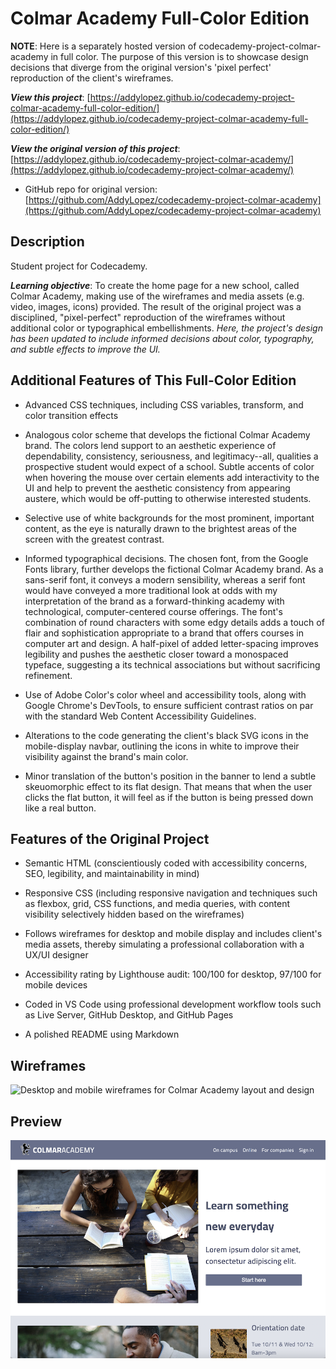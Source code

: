 # Colmar Academy Full-Color Edition

**NOTE**: Here is a separately hosted version of codecademy-project-colmar-academy in full color. The purpose of this version is to showcase design decisions that diverge from the original version's 'pixel perfect' reproduction of the client's wireframes.

**_View this project_**: [https://addylopez.github.io/codecademy-project-colmar-academy-full-color-edition/](https://addylopez.github.io/codecademy-project-colmar-academy-full-color-edition/)

**_View the original version of this project_**: [https://addylopez.github.io/codecademy-project-colmar-academy/](https://addylopez.github.io/codecademy-project-colmar-academy/)

- GitHub repo for original version: [https://github.com/AddyLopez/codecademy-project-colmar-academy](https://github.com/AddyLopez/codecademy-project-colmar-academy)

## Description

Student project for Codecademy.

**_Learning objective_**: To create the home page for a new school, called Colmar Academy, making use of the wireframes and media assets (e.g. video, images, icons) provided. The result of the original project was a disciplined, "pixel-perfect" reproduction of the wireframes without additional color or typographical embellishments. _Here, the project's design has been updated to include informed decisions about color, typography, and subtle effects to improve the UI._

## Additional Features of This Full-Color Edition

- Advanced CSS techniques, including CSS variables, transform, and color transition effects

- Analogous color scheme that develops the fictional Colmar Academy brand. The colors lend support to an aesthetic experience of dependability, consistency, seriousness, and legitimacy--all, qualities a prospective student would expect of a school. Subtle accents of color when hovering the mouse over certain elements add interactivity to the UI and help to prevent the aesthetic consistency from appearing austere, which would be off-putting to otherwise interested students.

- Selective use of white backgrounds for the most prominent, important content, as the eye is naturally drawn to the brightest areas of the screen with the greatest contrast.

- Informed typographical decisions. The chosen font, from the Google Fonts library, further develops the fictional Colmar Academy brand. As a sans-serif font, it conveys a modern sensibility, whereas a serif font would have conveyed a more traditional look at odds with my interpretation of the brand as a forward-thinking academy with technological, computer-centered course offerings. The font's combination of round characters with some edgy details adds a touch of flair and sophistication appropriate to a brand that offers courses in computer art and design. A half-pixel of added letter-spacing improves legibility and pushes the aesthetic closer toward a monospaced typeface, suggesting a its technical associations but without sacrificing refinement.

- Use of Adobe Color's color wheel and accessibility tools, along with Google Chrome's DevTools, to ensure sufficient contrast ratios on par with the standard Web Content Accessibility Guidelines.

- Alterations to the code generating the client's black SVG icons in the mobile-display navbar, outlining the icons in white to improve their visibility against the brand's main color.

- Minor translation of the button's position in the banner to lend a subtle skeuomorphic effect to its flat design. That means that when the user clicks the flat button, it will feel as if the button is being pressed down like a real button.

## Features of the Original Project

- Semantic HTML (conscientiously coded with accessibility concerns, SEO, legibility, and maintainability in mind)

- Responsive CSS (including responsive navigation and techniques such as flexbox, grid, CSS functions, and media queries, with content visibility selectively hidden based on the wireframes)

- Follows wireframes for desktop and mobile display and includes client's media assets, thereby simulating a professional collaboration with a UX/UI designer

- Accessibility rating by Lighthouse audit: 100/100 for desktop, 97/100 for mobile devices

- Coded in VS Code using professional development workflow tools such as Live Server, GitHub Desktop, and GitHub Pages

- A polished README using Markdown

## Wireframes

![Desktop and mobile wireframes for Colmar Academy layout and design](assets/wireframes/colmar-academy-wireframes-spec.png)

## Preview

![Colmar Academy Full-Color Edition Preview](assets/preview/colmar-academy-full-color-edition-preview.png)
